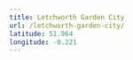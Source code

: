 ```yaml
---
title: Letchworth Garden City
url: /letchworth-garden-city/
latitude: 51.964
longitude: -0.221
---
```

